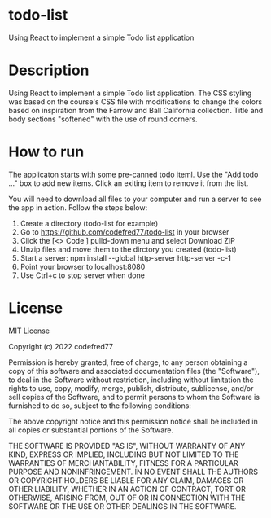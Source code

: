 # todo-list
Using React to implement a simple Todo list application

# Description
Using React to implement a simple Todo list application. The CSS styling was based on the course's CSS file with modifications to change the colors based on inspiration from the Farrow and Ball California collection. Title and body sections "softened" with the use of round corners.


# How to run
The applicaton starts with some pre-canned todo iteml. Use the "Add todo ..." box to add new items. Click an exiting item to remove it from the list.

You will need to download all files to your computer and run a server to see the app in action. Follow the steps below:

1. Create a directory (todo-list for example)
2. Go to https://github.com/codefred77/todo-list in your browser
3. Click the [<> Code ] pulld-down menu and select Download ZIP
4. Unzip files and move them to the dirctory you created (todo-list)
5. Start a server:
    npm install --global http-server
    http-server -c-1
6. Point your browser to localhost:8080
7. Use Ctrl+c to stop server when done


# License
MIT License

Copyright (c) 2022 codefred77

Permission is hereby granted, free of charge, to any person obtaining a copy of this software and associated documentation files (the "Software"), to deal in the Software without restriction, including without limitation the rights to use, copy, modify, merge, publish, distribute, sublicense, and/or sell copies of the Software, and to permit persons to whom the Software is furnished to do so, subject to the following conditions:

The above copyright notice and this permission notice shall be included in all copies or substantial portions of the Software.

THE SOFTWARE IS PROVIDED "AS IS", WITHOUT WARRANTY OF ANY KIND, EXPRESS OR IMPLIED, INCLUDING BUT NOT LIMITED TO THE WARRANTIES OF MERCHANTABILITY, FITNESS FOR A PARTICULAR PURPOSE AND NONINFRINGEMENT. IN NO EVENT SHALL THE AUTHORS OR COPYRIGHT HOLDERS BE LIABLE FOR ANY CLAIM, DAMAGES OR OTHER LIABILITY, WHETHER IN AN ACTION OF CONTRACT, TORT OR OTHERWISE, ARISING FROM, OUT OF OR IN CONNECTION WITH THE SOFTWARE OR THE USE OR OTHER DEALINGS IN THE SOFTWARE.
